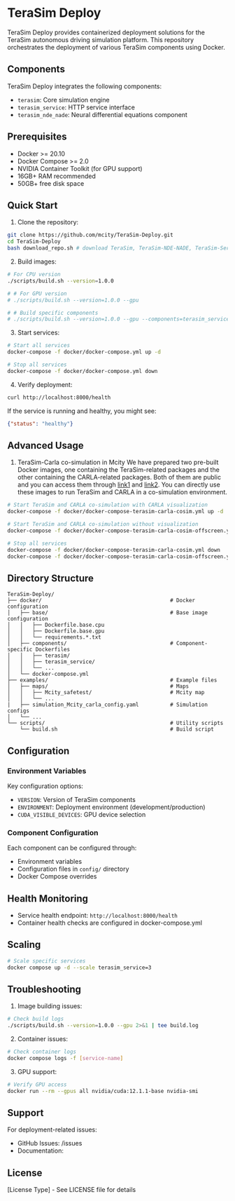 # TeraSim Deploy

TeraSim Deploy provides containerized deployment solutions for the TeraSim autonomous driving simulation platform. This repository orchestrates the deployment of various TeraSim components using Docker.

## Components

TeraSim Deploy integrates the following components:
- `terasim`: Core simulation engine
- `terasim_service`: HTTP service interface
- `terasim_nde_nade`: Neural differential equations component
<!-- - `terasim_data_zoo`: Data management utilities
- `terasim_gpt`: GPT-based simulation enhancement -->

## Prerequisites

- Docker >= 20.10
- Docker Compose >= 2.0
- NVIDIA Container Toolkit (for GPU support)
- 16GB+ RAM recommended
- 50GB+ free disk space

## Quick Start

1. Clone the repository:
```bash
git clone https://github.com/mcity/TeraSim-Deploy.git
cd TeraSim-Deploy
bash download_repo.sh # download TeraSim, TeraSim-NDE-NADE, TeraSim-Service
```

2. Build images:
```bash
# For CPU version
./scripts/build.sh --version=1.0.0

# # For GPU version
# ./scripts/build.sh --version=1.0.0 --gpu

# # Build specific components
# ./scripts/build.sh --version=1.0.0 --gpu --components=terasim_service,terasim_nde_nade
```

3. Start services:
```bash
# Start all services
docker-compose -f docker/docker-compose.yml up -d

# Stop all services
docker-compose -f docker/docker-compose.yml down
```

4. Verify deployment:
```bash
curl http://localhost:8000/health
```
If the service is running and healthy, you might see:
```json
{"status": "healthy"}
```

## Advanced Usage

1. TeraSim-Carla co-simulation in Mcity
We have prepared two pre-built Docker images, one containing the TeraSim-related packages and the other containing the CARLA-related packages. Both of them are public and you can access them through [link1](https://gallery.ecr.aws/x0u0p9b6/terasim/service) and [link2](https://gallery.ecr.aws/x0u0p9b6/mcity-digital-twin). You can directly use these images to run TeraSim and CARLA in a co-simulation environment.

```bash
# Start TeraSim and CARLA co-simulation with CARLA visualization
docker-compose -f docker/docker-compose-terasim-carla-cosim.yml up -d

# Start TeraSim and CARLA co-simulation without visualization
docker-compose -f docker/docker-compose-terasim-carla-cosim-offscreen.yml up -d

# Stop all services
docker-compose -f docker/docker-compose-terasim-carla-cosim.yml down
docker-compose -f docker/docker-compose-terasim-carla-cosim-offscreen.yml down
```


## Directory Structure

```
TeraSim-Deploy/
├── docker/                                         # Docker configuration
│   ├── base/                                       # Base image configuration
│   │   ├── Dockerfile.base.cpu
│   │   ├── Dockerfile.base.gpu
│   │   └── requirements.*.txt
│   ├── components/                                 # Component-specific Dockerfiles
│   │   ├── terasim/
│   │   ├── terasim_service/
│   │   └── ...
│   └── docker-compose.yml
├── examples/                                       # Example files
│   ├── maps/                                       # Maps
│   │   ├── Mcity_safetest/                         # Mcity map
│   │   └── ...
|   ├── simulation_Mcity_carla_config.yaml          # Simulation configs
│   └── ...                                         
└── scripts/                                        # Utility scripts
    └── build.sh                                    # Build script
```

## Configuration

### Environment Variables

Key configuration options:
- `VERSION`: Version of TeraSim components
- `ENVIRONMENT`: Deployment environment (development/production)
- `CUDA_VISIBLE_DEVICES`: GPU device selection

### Component Configuration

Each component can be configured through:
- Environment variables
- Configuration files in `config/` directory
- Docker Compose overrides

## Health Monitoring

- Service health endpoint: `http://localhost:8000/health`
- Container health checks are configured in docker-compose.yml

## Scaling

```bash
# Scale specific services
docker compose up -d --scale terasim_service=3
```

## Troubleshooting

1. Image building issues:
```bash
# Check build logs
./scripts/build.sh --version=1.0.0 --gpu 2>&1 | tee build.log
```

2. Container issues:
```bash
# Check container logs
docker compose logs -f [service-name]
```

3. GPU support:
```bash
# Verify GPU access
docker run --rm --gpus all nvidia/cuda:12.1.1-base nvidia-smi
```

## Support

For deployment-related issues:
- GitHub Issues: <repository-url>/issues
- Documentation: <docs-url>

## License

[License Type] - See LICENSE file for details 